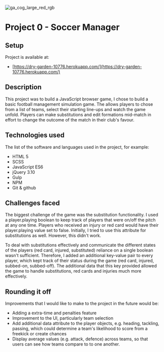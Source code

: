 ![ga_cog_large_red_rgb](https://cloud.githubusercontent.com/assets/40461/8183776/469f976e-1432-11e5-8199-6ac91363302b.png)
 
# Project 0 - Soccer Manager
 
## Setup
 
Project is available at:
 
- [https://dry-garden-10776.herokuapp.com/](https://dry-garden-10776.herokuapp.com/)
 
## Description
 
This project was to build a JavaScript browser game, I chose to build a basic football management simulation game. The allows players to chose from a list of teams, select their starting line-ups and watch the game unfold. Players can make substitutions and edit formations mid-match in effort to change the outcome of the match in their club's favour. 
 
## Technologies used
 
The list of the software and languages used in the project, for example:
 
- HTML 5
- SCSS
- JavaScript ES6
- jQuery 3.10
- Gulp
- NPM
- Git & github
 
## Challenges faced
 
The biggest challenge of the game was the substitution functionality. I used a player.playing boolean to keep track of players that were on/off the pitch at any one time. Players who received an injury or red card would have their player.playing value set to false. Initially, I tried to use this attribute for substitutions as well. However, this didn't work.
 
To deal with substitutions effectively and communicate the different states of the players (red card, injured, substituted) reliance on a single boolean wasn't sufficient. Therefore, I added an additional key-value pair to every player, which kept track of their status during the game (red card, injured, subbed-on, subbed-off). The additional data that this key provided allowed the game to handle substitutions, red cards and injuries much more effectively. 
 
## Rounding it off
 
Improvements that I would like to make to the project in the future would be:
 
- Adding a extra-time and penalties feature
- Improvement to the UI, particularly team selection
- Add additional data attribute to the player objects, e.g. heading, tackling, passing, which could determine a team's likelihood to score from a freekick or create chances
- Display average values (e.g. attack, defence) across teams, so that users can see how teams compare to to one another. 
